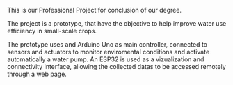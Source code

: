 This is our Professional Project for conclusion of our degree.

The project is a prototype, that have the objective to help improve water use efficiency in small-scale crops.

The prototype uses and Arduino Uno as main controller, connected to sensors and actuators to monitor enviromental conditions
and activate automatically a water pump. An ESP32 is used as a vizualization and connectivity interface, allowing the collected datas to be accessed remotely through a web page.
